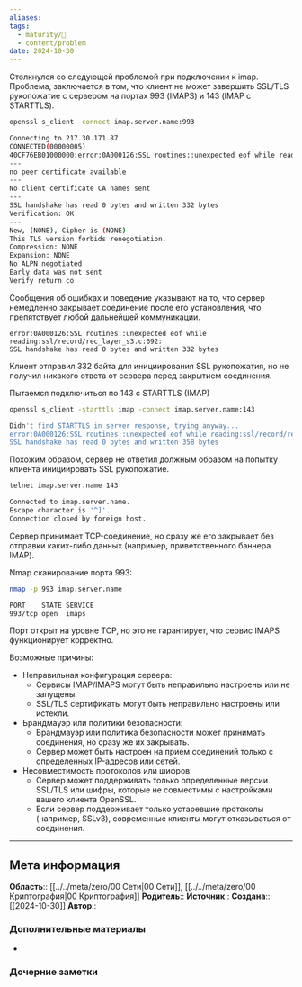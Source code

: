 ```yaml
---
aliases: 
tags:
  - maturity/🌱
  - content/problem
date: 2024-10-30
---
```

Столкнулся со следующей проблемой при подключении к imap. Проблема, заключается в том, что клиент не может завершить SSL/TLS рукопожатие с сервером на портах 993 (IMAPS) и 143 (IMAP с STARTTLS).

```bash
openssl s_client -connect imap.server.name:993

Connecting to 217.30.171.87
CONNECTED(00000005)
40CF76EB01000000:error:0A000126:SSL routines::unexpected eof while reading:ssl/record/rec_layer_s3.c:692:
---
no peer certificate available
---
No client certificate CA names sent
---
SSL handshake has read 0 bytes and written 332 bytes
Verification: OK
---
New, (NONE), Cipher is (NONE)
This TLS version forbids renegotiation.
Compression: NONE
Expansion: NONE
No ALPN negotiated
Early data was not sent
Verify return co
```

Сообщения об ошибках и поведение указывают на то, что сервер немедленно закрывает соединение после его установления, что препятствует любой дальнейшей коммуникации.

```
error:0A000126:SSL routines::unexpected eof while reading:ssl/record/rec_layer_s3.c:692:
SSL handshake has read 0 bytes and written 332 bytes
```

Клиент отправил 332 байта для инициирования SSL рукопожатия, но не получил никакого ответа от сервера перед закрытием соединения.

Пытаемся подключиться по 143 с STARTTLS (IMAP)
```bash
openssl s_client -starttls imap -connect imap.server.name:143

Didn't find STARTTLS in server response, trying anyway...
error:0A000126:SSL routines::unexpected eof while reading:ssl/record/rec_layer_s3.c:692:
SSL handshake has read 0 bytes and written 358 bytes
```

Похожим образом, сервер не ответил должным образом на попытку клиента инициировать SSL рукопожатие.

```bash
telnet imap.server.name 143

Connected to imap.server.name.
Escape character is '^]'.
Connection closed by foreign host.
```

Сервер принимает TCP-соединение, но сразу же его закрывает без отправки каких-либо данных (например, приветственного баннера IMAP).

Nmap сканирование порта 993:
```bash
nmap -p 993 imap.server.name

PORT    STATE SERVICE
993/tcp open  imaps
```

Порт открыт на уровне TCP, но это не гарантирует, что сервис IMAPS функционирует корректно.

Возможные причины:
- Неправильная конфигурация сервера:
	- Сервисы IMAP/IMAPS могут быть неправильно настроены или не запущены.
	- SSL/TLS сертификаты могут быть неправильно настроены или истекли.
- Брандмауэр или политики безопасности:
	- Брандмауэр или политика безопасности может принимать соединения, но сразу же их закрывать.
	- Сервер может быть настроен на прием соединений только с определенных IP-адресов или сетей.
- Несовместимость протоколов или шифров:
	- Сервер может поддерживать только определенные версии SSL/TLS или шифры, которые не совместимы с настройками вашего клиента OpenSSL.
	- Если сервер поддерживает только устаревшие протоколы (например, SSLv3), современные клиенты могут отказываться от соединения.
***
## Мета информация
**Область**:: [[../../meta/zero/00 Сети|00 Сети]], [[../../meta/zero/00 Криптография|00 Криптография]]
**Родитель**:: 
**Источник**:: 
**Создана**:: [[2024-10-30]]
**Автор**:: 
### Дополнительные материалы
- 

### Дочерние заметки
<!-- QueryToSerialize: LIST FROM [[]] WHERE contains(Родитель, this.file.link) or contains(parents, this.file.link) -->

